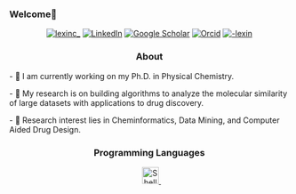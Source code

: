 ### Welcome👋


<p align="center">
<a href="https://twitter.com/lexinc_"><img alt="lexinc_" src="https://img.shields.io/badge/Twitter-1DA1F2?style=for-the-badge&logo=twitter&logoColor=white"></a> <a href="https://www.linkedin.com/in/lexinc/"><img alt="LinkedIn" src="https://img.shields.io/badge/LinkedIn-0077B5?style=for-the-badge&logo=linkedin&logoColor=white"></a>
<a href="https://scholar.google.com/citations?user=eQoWP6oAAAAJ&hl=en"><img alt="Google Scholar" src="https://img.shields.io/badge/-Google%20Scholar-4285F4?logo=google-scholar&logoColor=white&style=for-the-badge"></a>
<a href="https://orcid.org/0000-0002-9528-942X"><img alt="Orcid" src="https://img.shields.io/static/v1?style=for-the-badge&message=ORCID&color=222222&logo=ORCID&logoColor=A6CE39&label="></a>
<a href="http://vsco.co/-lexin"><img alt="-lexin" src="https://img.shields.io/static/v1?style=for-the-badge&message=VSCO&color=000000&logo=VSCO&logoColor=FFFFFF&label="></a>
    
<br/>
<h3 align="center">
    <p>About</p>
    </h3>
<p> - 🧪 I am currently working on my Ph.D. in Physical Chemistry.<p/>
<p> - 🌱 My research is on building algorithms to analyze the molecular similarity of large datasets with applications to drug discovery. <p/>
<p> - 💓 Research interest lies in Cheminformatics, Data Mining, and Computer Aided Drug Design. <p/>

<h3 align="center">
    <p>Programming Languages</p>
    </h3>
    <p align="center">
<a href="#"><img alt="" src="https://img.shields.io/badge/Python-3776AB?style=for-the-badge&logo=python&logoColor=white"></a>
<a href="#"><img alt="" src="https://img.shields.io/static/v1?style=for-the-badge&message=LaTeX&color=008080&logo=LaTeX&logoColor=FFFFFF&label="></a>
<a href="#"><img alt"" src="https://img.shields.io/badge/shell_script-%23121011.svg?style=for-the-badge&logo=gnu-bash&logoColor=white" height="30" alt="Shell Script" />&nbsp;</a>
